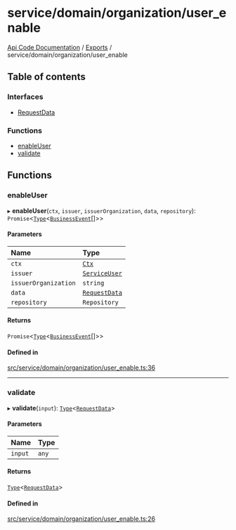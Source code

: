 # service/domain/organization/user\_enable
[Api Code Documentation](../README.md) / [Exports](../modules.md) / service/domain/organization/user\_enable

## Table of contents

### Interfaces

- [RequestData](../interfaces/service_domain_organization_user_enable.RequestData.md)

### Functions

- [enableUser](service_domain_organization_user_enable.md#enableuser)
- [validate](service_domain_organization_user_enable.md#validate)

## Functions

### enableUser

▸ **enableUser**(`ctx`, `issuer`, `issuerOrganization`, `data`, `repository`): `Promise`\<[`Type`](result.md#type)\<[`BusinessEvent`](service_domain_business_event.md#businessevent)[]\>\>

#### Parameters

| Name | Type |
| :------ | :------ |
| `ctx` | [`Ctx`](../interfaces/lib_ctx.Ctx.md) |
| `issuer` | [`ServiceUser`](../interfaces/service_domain_organization_service_user.ServiceUser.md) |
| `issuerOrganization` | `string` |
| `data` | [`RequestData`](../interfaces/service_domain_organization_user_enable.RequestData.md) |
| `repository` | `Repository` |

#### Returns

`Promise`\<[`Type`](result.md#type)\<[`BusinessEvent`](service_domain_business_event.md#businessevent)[]\>\>

#### Defined in

[src/service/domain/organization/user_enable.ts:36](https://github.com/openkfw/TruBudget/blob/92640998/api/src/service/domain/organization/user_enable.ts#L36)

___

### validate

▸ **validate**(`input`): [`Type`](result.md#type)\<[`RequestData`](../interfaces/service_domain_organization_user_enable.RequestData.md)\>

#### Parameters

| Name | Type |
| :------ | :------ |
| `input` | `any` |

#### Returns

[`Type`](result.md#type)\<[`RequestData`](../interfaces/service_domain_organization_user_enable.RequestData.md)\>

#### Defined in

[src/service/domain/organization/user_enable.ts:26](https://github.com/openkfw/TruBudget/blob/92640998/api/src/service/domain/organization/user_enable.ts#L26)
